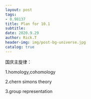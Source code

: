 ```yaml
---
layout: post
tags: 
- 0.98137
title: Plan for 10.1
subtitle: 
date: 2020.9.29
author: Rick.T
header-img: img/post-bg-universe.jpg
catalog: true
---
```


国庆主旋律：

1.homology,cohomology

2.chern simons theory

3.group representation
